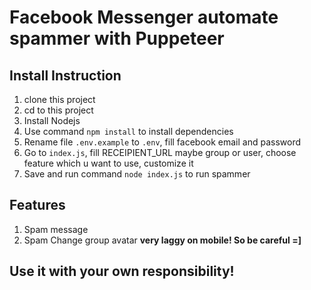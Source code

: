 # Facebook Messenger automate spammer with Puppeteer

## Install Instruction
1. clone this project
2. cd to this project
3. Install Nodejs
3. Use command `npm install` to install dependencies
4. Rename file `.env.example` to `.env`, fill facebook email and password
5. Go to `index.js`, fill RECEIPIENT_URL maybe group or user, choose feature which u want to use, customize it
6. Save and run command `node index.js` to run spammer

## Features
1. Spam message 
2. Spam Change group avatar **very laggy on mobile! So be careful =]**
## Use it with your own responsibility! 